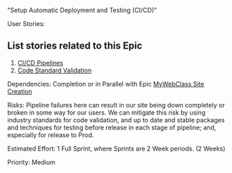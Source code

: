 "Setup Automatic Deployment and Testing (CI/CD)"

User Stories:
## List stories related to this Epic
1. [CI/CD Pipelines](./stories/story_ci_cd_pipelines.md)
2. [Code Standard Validation](./stories/story_code_standard_validation.md)

Dependencies: Completion or in Parallel with Epic [MyWebClass Site Creation](epic_mywebclass_site_creation.md)

Risks: Pipeline failures here can result in our site being down completely or broken in some way for our users. We 
can mitigate this risk by using industry standards for code validation, and up to date and stable packages and 
techniques for testing before release in each stage of pipeline; and, especially for release to Prod. 

Estimated Effort: 1 Full Sprint, where Sprints are 2 Week periods. (2 Weeks)

Priority: Medium